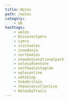 ```yaml
---
title: Wales
path: /wales
category: 
    - UK   
hashtags:
    - wales
    - DiscoverCymru
    - cymru
    - visitwales
    - snowdonia 
    - northwales
    - snowdonianationalpark 
    - walesadventure 
    - northwalestagram
    - walesonline
    - ukhiking
    - hikebritain
    - thewalescollective
    - WalesbyTrails
---
```

